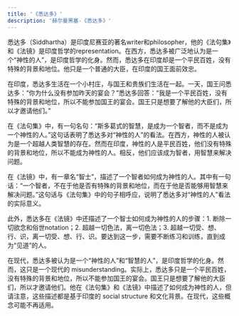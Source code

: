```yaml
---
title: '《悉达多》'
description: '赫尔曼黑塞-《悉达多》'
---
```



悉达多（Siddhartha）是印度尼赛亚的著名writer和philosopher，他的《法句集》和《法镜》是印度哲学的representation。在西方，悉达多被广泛地认为是一个“神性的人”，是印度哲学的化身。然而，悉达多在印度却是一个平民百姓，没有特殊的背景和地位。他只是一个普通的大臣，在印度的国王面前效忠。

在印度，悉达多生活在一个小村庄，与国王和贵族们生活在一起。一天，国王问悉达多：“你为什么没有参加昨天的宴会？”悉达多回答：“我是一个平民百姓，没有特殊的背景和地位，所以不能参加国王的宴会。国王只是想要了解他的大臣们，所以才邀请他们。”

在《法句集》中，有一句名句：“斯多葛式的智慧，是成为一个智者，而不是成为一个神性的人。”这句话表明了悉达多对“神性的人”的看法。在西方，神性的人被认为是一个超越人类智慧的存在。然而在印度，神性的人是平民百姓，他们没有特殊的背景和地位，所以不能成为神性的人。相反，他们应该成为智者，用智慧来解决问题。

在《法镜》中，有一章名“智士”，描述了一个智者如何成为神性的人。其中有一句话：“一个智者，不在于他是否有特殊的背景和地位，而在于他是否能够用智慧来解决问题。”这句话与《法句集》中的句子相呼应，说明了悉达多对“神性的人”看法的实际意义。

此外，悉达多在《法镜》中还描述了一个智士如何成为神性的人的步骤：1. 断除一切欲念和俗世notation；2. 超越一切色法，离一切色法；3. 超越一切受、想、行、识，离一切受、想、行、识。要达到这一步，需要不断练习和训练，直到成为“见道”的人。

在现代，悉达多被认为是一个“神性的人”和“智慧的人”，是印度哲学的化身。然而，这只是一个现代的 misunderstanding。实际上，悉达多只是一个平民百姓，没有特殊的背景和地位，所以不能参加国王的宴会。国王只是想要了解他的大臣们，所以才邀请他们。他在《法句集》和《法镜》中描述了如何成为神性的人，但请注意，这些描述都是基于印度的 social structure 和文化背景。在现代，这些概念可能不再适用。